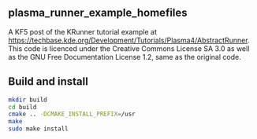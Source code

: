 plasma_runner_example_homefiles
-------------------------------

A KF5 post of the KRunner tutorial example at https://techbase.kde.org/Development/Tutorials/Plasma4/AbstractRunner. This code is licenced under the Creative Commons License SA 3.0 as well as the GNU Free Documentation License 1.2, same as the original code.

Build and install
-----------------

```bash
mkdir build
cd build
cmake .. -DCMAKE_INSTALL_PREFIX=/usr
make
sudo make install
```
